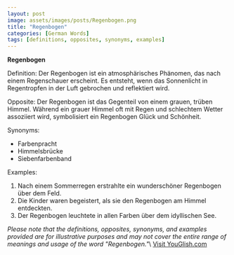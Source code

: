 ```yaml
---
layout: post
image: assets/images/posts/Regenbogen.png
title: "Regenbogen"
categories: [German Words]
tags: [definitions, opposites, synonyms, examples]
---
```


**Regenbogen**

Definition:
Der Regenbogen ist ein atmosphärisches Phänomen, das nach einem Regenschauer erscheint. Es entsteht, wenn das Sonnenlicht in Regentropfen in der Luft gebrochen und reflektiert wird.

Opposite:
Der Regenbogen ist das Gegenteil von einem grauen, trüben Himmel. Während ein grauer Himmel oft mit Regen und schlechtem Wetter assoziiert wird, symbolisiert ein Regenbogen Glück und Schönheit.

Synonyms:
- Farbenpracht
- Himmelsbrücke
- Siebenfarbenband

Examples:
1. Nach einem Sommerregen erstrahlte ein wunderschöner Regenbogen über dem Feld.
2. Die Kinder waren begeistert, als sie den Regenbogen am Himmel entdeckten.
3. Der Regenbogen leuchtete in allen Farben über dem idyllischen See.

*Please note that the definitions, opposites, synonyms, and examples provided are for illustrative purposes and may not cover the entire range of meanings and usage of the word "Regenbogen."*\ <a id="yg-widget-0" class="youglish-widget" data-query="Regenbogen" data-lang="german" data-components="8412" data-auto-start="0" data-bkg-color="theme_light" data-title="How%20to%20pronounce%20Regenbogen%20in%20German"  rel="nofollow" href="https://youglish.com">Visit YouGlish.com</a><script async src="https://youglish.com/public/emb/widget.js" charset="utf-8"></script>